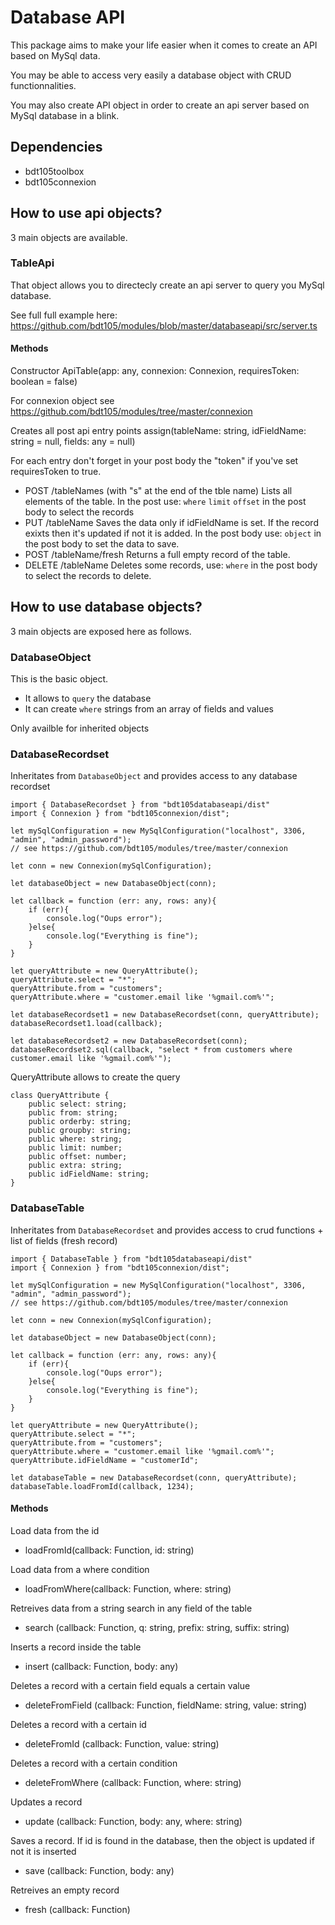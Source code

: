 # Database API #
This package aims to make your life easier when it comes to create an API based on MySql data.

You may be able to access very easily a database object with CRUD functionnalities.

You may also create API object in order to create an api server based on MySql database in a blink.

## Dependencies ##

- bdt105toolbox
- bdt105connexion

## How to use api objects? ##
3 main objects are available.

### TableApi ###
That object allows you to directecly create an api server to query you MySql database.

See full full example here: https://github.com/bdt105/modules/blob/master/databaseapi/src/server.ts

#### Methods ####
Constructor
ApiTable(app: any, connexion: Connexion, requiresToken: boolean = false)

For connexion object see https://github.com/bdt105/modules/tree/master/connexion

Creates all post api entry points
assign(tableName: string, idFieldName: string = null, fields: any = null)

For each entry don't forget in your post body the "token" if you've set requiresToken to true.

- POST /tableNames (with "s" at the end of the tble name)
Lists all elements of the table.
In the post use: ```where``` ```limit``` ```offset``` in the post body to select the records
- PUT /tableName
Saves the data only if idFieldName is set. If the record exixts then it's updated if not it is added.
In the post body use: ```object``` in the post body to set the data to save. 
- POST /tableName/fresh
Returns a full empty record of the table.
- DELETE /tableName
Deletes some records, use: ```where``` in the post body to select the records to delete. 

## How to use database objects? ##
3 main objects are exposed here as follows.

### DatabaseObject ###
This is the basic object.
- It allows to ```query``` the database 
- It can create ```where``` strings from an array of fields and values

Only availble for inherited objects

### DatabaseRecordset ###
Inheritates from ```DatabaseObject``` and provides access to any database recordset

~~~
import { DatabaseRecordset } from "bdt105databaseapi/dist"
import { Connexion } from "bdt105connexion/dist";

let mySqlConfiguration = new MySqlConfiguration("localhost", 3306, "admin", "admin_password"); 
// see https://github.com/bdt105/modules/tree/master/connexion

let conn = new Connexion(mySqlConfiguration);

let databaseObject = new DatabaseObject(conn);

let callback = function (err: any, rows: any){
    if (err){
        console.log("Oups error");
    }else{
        console.log("Everything is fine");
    }
}

let queryAttribute = new QueryAttribute();
queryAttribute.select = "*";
queryAttribute.from = "customers";
queryAttribute.where = "customer.email like '%gmail.com%'";

let databaseRecordset1 = new DatabaseRecordset(conn, queryAttribute);
databaseRecordset1.load(callback);

let databaseRecordset2 = new DatabaseRecordset(conn);
databaseRecordset2.sql(callback, "select * from customers where customer.email like '%gmail.com%'");
~~~

QueryAttribute allows to create the query
~~~
class QueryAttribute {
    public select: string;
    public from: string;
    public orderby: string;
    public groupby: string;
    public where: string;
    public limit: number;
    public offset: number;
    public extra: string;
    public idFieldName: string;
}
~~~

### DatabaseTable ###
Inheritates from ```DatabaseRecordset``` and provides access to crud functions + list of fields (fresh record)
~~~
import { DatabaseTable } from "bdt105databaseapi/dist"
import { Connexion } from "bdt105connexion/dist";

let mySqlConfiguration = new MySqlConfiguration("localhost", 3306, "admin", "admin_password"); 
// see https://github.com/bdt105/modules/tree/master/connexion

let conn = new Connexion(mySqlConfiguration);

let databaseObject = new DatabaseObject(conn);

let callback = function (err: any, rows: any){
    if (err){
        console.log("Oups error");
    }else{
        console.log("Everything is fine");
    }
}

let queryAttribute = new QueryAttribute();
queryAttribute.select = "*";
queryAttribute.from = "customers";
queryAttribute.where = "customer.email like '%gmail.com%'";
queryAttribute.idFieldName = "customerId";

let databaseTable = new DatabaseRecordset(conn, queryAttribute);
databaseTable.loadFromId(callback, 1234);
~~~

#### Methods ####
Load data from the id
- loadFromId(callback: Function, id: string)

Load data from a where condition
- loadFromWhere(callback: Function, where: string)

Retreives data from a string search in any field of the table
- search (callback: Function, q: string, prefix: string, suffix: string)

Inserts a record inside the table
- insert (callback: Function, body: any)

Deletes a record with a certain field equals a certain value
- deleteFromField (callback: Function, fieldName: string, value: string)

Deletes a record with a certain id
- deleteFromId (callback: Function, value: string)

Deletes a record with a certain condition
- deleteFromWhere (callback: Function, where: string)

Updates a record
- update (callback: Function, body: any, where: string)

Saves a record. If id is found in the database, then the object is updated if not it is inserted
- save (callback: Function, body: any)

Retreives an empty record
- fresh (callback: Function)